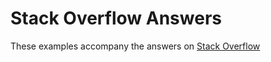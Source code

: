 # Stack Overflow Answers

These examples accompany the answers on [Stack Overflow](https://stackoverflow.com/)